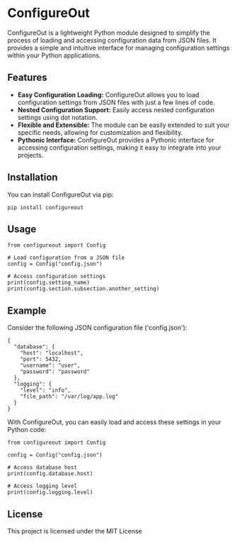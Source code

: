# ConfigureOut

ConfigureOut is a lightweight Python module designed to simplify the process of loading and accessing configuration data from JSON files. It provides a simple and intuitive interface for managing configuration settings within your Python applications.

## Features

- **Easy Configuration Loading:** ConfigureOut allows you to load configuration settings from JSON files with just a few lines of code.
- **Nested Configuration Support:** Easily access nested configuration settings using dot notation.
- **Flexible and Extensible:** The module can be easily extended to suit your specific needs, allowing for customization and flexibility.
- **Pythonic Interface:** ConfigureOut provides a Pythonic interface for accessing configuration settings, making it easy to integrate into your projects.

## Installation

You can install ConfigureOut via pip:

```
pip install configureout
```

## Usage

```
from configureout import Config

# Load configuration from a JSON file
config = Config("config.json")

# Access configuration settings
print(config.setting_name)
print(config.section.subsection.another_setting)
```

## Example
Consider the following JSON configuration file ('config.json'):
```
{
  "database": {
    "host": "localhost",
    "port": 5432,
    "username": "user",
    "password": "password"
  },
  "logging": {
    "level": "info",
    "file_path": "/var/log/app.log"
  }
}
```
With ConfigureOut, you can easily load and access these settings in your Python code:
```
from configureout import Config

config = Config("config.json")

# Access database host
print(config.database.host)

# Access logging level
print(config.logging.level)
```

## License
This project is licensed under the MIT License